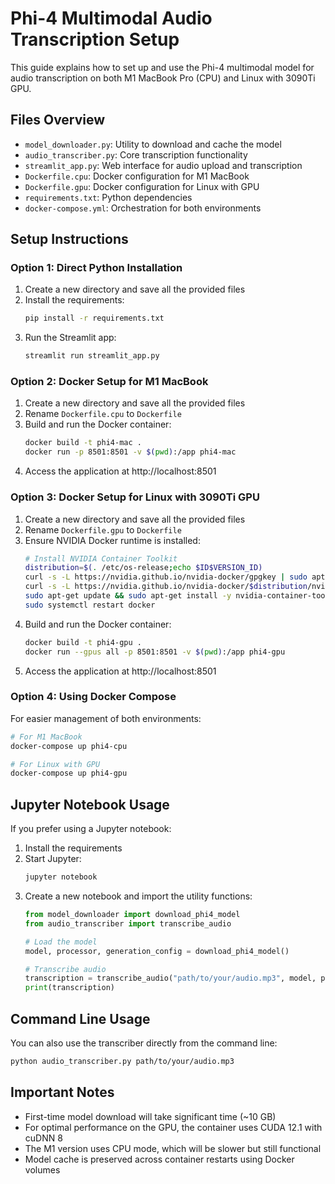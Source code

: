 # Phi-4 Multimodal Audio Transcription Setup

This guide explains how to set up and use the Phi-4 multimodal model for audio transcription on both M1 MacBook Pro (CPU) and Linux with 3090Ti GPU.

## Files Overview

- `model_downloader.py`: Utility to download and cache the model
- `audio_transcriber.py`: Core transcription functionality
- `streamlit_app.py`: Web interface for audio upload and transcription
- `Dockerfile.cpu`: Docker configuration for M1 MacBook
- `Dockerfile.gpu`: Docker configuration for Linux with GPU
- `requirements.txt`: Python dependencies
- `docker-compose.yml`: Orchestration for both environments

## Setup Instructions

### Option 1: Direct Python Installation

1. Create a new directory and save all the provided files
2. Install the requirements:
   ```bash
   pip install -r requirements.txt
   ```
3. Run the Streamlit app:
   ```bash
   streamlit run streamlit_app.py
   ```

### Option 2: Docker Setup for M1 MacBook

1. Create a new directory and save all the provided files
2. Rename `Dockerfile.cpu` to `Dockerfile`
3. Build and run the Docker container:
   ```bash
   docker build -t phi4-mac .
   docker run -p 8501:8501 -v $(pwd):/app phi4-mac
   ```
4. Access the application at http://localhost:8501

### Option 3: Docker Setup for Linux with 3090Ti GPU

1. Create a new directory and save all the provided files
2. Rename `Dockerfile.gpu` to `Dockerfile`
3. Ensure NVIDIA Docker runtime is installed:
   ```bash
   # Install NVIDIA Container Toolkit
   distribution=$(. /etc/os-release;echo $ID$VERSION_ID)
   curl -s -L https://nvidia.github.io/nvidia-docker/gpgkey | sudo apt-key add -
   curl -s -L https://nvidia.github.io/nvidia-docker/$distribution/nvidia-docker.list | sudo tee /etc/apt/sources.list.d/nvidia-docker.list
   sudo apt-get update && sudo apt-get install -y nvidia-container-toolkit
   sudo systemctl restart docker
   ```
4. Build and run the Docker container:
   ```bash
   docker build -t phi4-gpu .
   docker run --gpus all -p 8501:8501 -v $(pwd):/app phi4-gpu
   ```
5. Access the application at http://localhost:8501

### Option 4: Using Docker Compose

For easier management of both environments:

```bash
# For M1 MacBook
docker-compose up phi4-cpu

# For Linux with GPU
docker-compose up phi4-gpu
```

## Jupyter Notebook Usage

If you prefer using a Jupyter notebook:

1. Install the requirements
2. Start Jupyter:
   ```bash
   jupyter notebook
   ```
3. Create a new notebook and import the utility functions:
   ```python
   from model_downloader import download_phi4_model
   from audio_transcriber import transcribe_audio
   
   # Load the model
   model, processor, generation_config = download_phi4_model()
   
   # Transcribe audio
   transcription = transcribe_audio("path/to/your/audio.mp3", model, processor, generation_config)
   print(transcription)
   ```

## Command Line Usage

You can also use the transcriber directly from the command line:

```bash
python audio_transcriber.py path/to/your/audio.mp3
```

## Important Notes

- First-time model download will take significant time (~10 GB)
- For optimal performance on the GPU, the container uses CUDA 12.1 with cuDNN 8
- The M1 version uses CPU mode, which will be slower but still functional
- Model cache is preserved across container restarts using Docker volumes